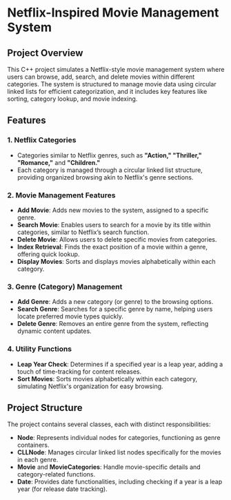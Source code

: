 # Netflix-Inspired Movie Management System

## Project Overview
This C++ project simulates a Netflix-style movie management system where users can browse, add, search, and delete movies within different categories. The system is structured to manage movie data using circular linked lists for efficient categorization, and it includes key features like sorting, category lookup, and movie indexing.

## Features

### 1. Netflix Categories
- Categories similar to Netflix genres, such as **"Action," "Thriller," "Romance,"** and **"Children."**
- Each category is managed through a circular linked list structure, providing organized browsing akin to Netflix's genre sections.

### 2. Movie Management Features
- **Add Movie**: Adds new movies to the system, assigned to a specific genre.
- **Search Movie**: Enables users to search for a movie by its title within categories, similar to Netflix’s search function.
- **Delete Movie**: Allows users to delete specific movies from categories.
- **Index Retrieval**: Finds the exact position of a movie within a genre, offering quick lookup.
- **Display Movies**: Sorts and displays movies alphabetically within each category.

### 3. Genre (Category) Management
- **Add Genre**: Adds a new category (or genre) to the browsing options.
- **Search Genre**: Searches for a specific genre by name, helping users locate preferred movie types quickly.
- **Delete Genre**: Removes an entire genre from the system, reflecting dynamic content updates.

### 4. Utility Functions
- **Leap Year Check**: Determines if a specified year is a leap year, adding a touch of time-tracking for content releases.
- **Sort Movies**: Sorts movies alphabetically within each category, simulating Netflix's organization for easy browsing.

## Project Structure
The project contains several classes, each with distinct responsibilities:

- **Node**: Represents individual nodes for categories, functioning as genre containers.
- **CLLNode**: Manages circular linked list nodes specifically for the movies in each genre.
- **Movie** and **MovieCategories**: Handle movie-specific details and category-related functions.
- **Date**: Provides date functionalities, including checking if a year is a leap year (for release date tracking).

